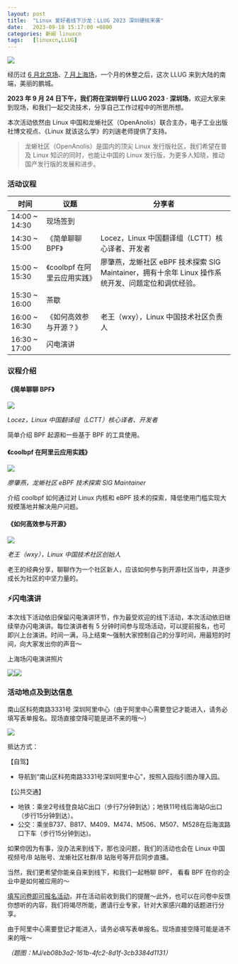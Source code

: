 ```yaml
---
layout: post
title:	"Linux 爱好者线下沙龙：LLUG 2023 深圳硬核来袭"
date:	2023-09-18 15:17:00 +0800 
categories:	新闻 linuxcn 
tags:	[linuxcn,LLUG]
---
```



![](/Asserts/Images/album/202309/18/151703dr7r1rr1sllmsw3z.jpg)


经历过 [6 月北京场](/article-15929-1.html)、[7 月上海场](/article-16052-1.html)，一个月的休整之后，这次 LLUG 来到大陆的南端，美丽的鹏城。


**2023 年 9 月 24 日下午，我们将在深圳举行 LLUG 2023 · 深圳场**，欢迎大家来到现场，和我们一起交流技术，分享自己工作过程中的所思所想。


本次活动依然由 Linux 中国和龙蜥社区（OpenAnolis）联合主办，电子工业出版社博文视点、《Linux 就该这么学》的刘遄老师提供了支持。



> 龙蜥社区（OpenAnolis）是国内的顶尖 Linux 发行版社区，我们希望在普及 Linux 知识的同时，也能让中国的 Linux 发行版，为更多人知晓，推动国产发行版的发展和进步。


### 活动议程




| 时间 | 议题 | 分享者 |
| --- | --- | --- |
| 14:00 ~ 14:30 | 现场签到 |
| 14:30 ~ 15:00 | 《简单聊聊 BPF》 | Locez，Linux 中国翻译组（LCTT）核心译者、开发者 |
| 15:00 ~ 15:30 | 《coolbpf 在阿里云应用实践》 | 廖肇燕，龙蜥社区 eBPF 技术探索 SIG Maintainer，拥有十余年 Linux 操作系统开发、问题定位和调优经验。 |
| 15:30 ~ 16:00 | 茶歇 |
| 16:00 ~ 16:30 | 《如何高效参与开源？》 | 老王（wxy），Linux 中国技术社区负责人 |
| 16:30 ~ 17:00 | 闪电演讲 |


### 议程介绍


#### 《简单聊聊 BPF》


![](/Asserts/Images/album/202309/18/145401axxr9mem9bfr5rmf.jpg)


*Locez，Linux 中国翻译组（LCTT）核心译者、开发者*


简单介绍 BPF 起源和一些基于 BPF 的工具使用。


#### 《coolbpf 在阿里云应用实践》


![](/Asserts/Images/album/202309/18/145409g2zz7q6rdrgh3zdg.jpg)


*廖肇燕，龙蜥社区 eBPF 技术探索 SIG Maintainer*


介绍 coolbpf 如何通过对 Linux 内核和 eBPF 技术的探索，降低使用门槛实现大规模落地并解决用户问题。 


#### 《如何高效参与开源》


![](/Asserts/Images/album/202309/18/145415gaezeh3hoaezjsee.jpg)


*老王（wxy），Linux 中国技术社区创始人*


老王的经典分享，聊聊作为一个社区新人，应该如何参与到开源社区当中，并逐步成长为社区的中坚力量的。


### ⚡️闪电演讲


本次线下活动依旧保留闪电演讲环节，作为最受欢迎的线下活动，本次活动依旧继续举办闪电演讲。每位演讲者有 5 分钟时间参与现场活动，可以提前报名，也可即兴上台演讲。时间一满，马上结束～强制大家控制自己的分享时间，用最短的时间，向大家发出你的声音～


上海场闪电演讲照片


![](/Asserts/Images/album/202309/18/145429qi1bf5bd9b5fy6vb.jpg)![](/Asserts/Images/album/202309/18/145435ylj6dgw5wd6wj81l.jpg) 


### 活动地点及到达信息


南山区科苑南路3331号 深圳阿里中心（由于阿里中心需要登记才能进入，请务必填写表单报名。现场直接空降可能是进不来的哦～）


![](/Asserts/Images/album/202309/18/145754hz3j693fuflg6106.jpg)


抵达方式：


【自驾】


* 导航到“南山区科苑南路3331号深圳阿里中心”，按照入园指引图办理入园。


【公共交通】


* 地铁：乘坐2号线登良站C出口（步行7分钟到达）；地铁11号线后海站G出口（步行15分钟到达）。
* 公交：乘坐B737、B817、M409、M474、M506、M507、M528在后海滨路口下车（步行15分钟到达)。


如果你因为有事，没办法来到线下，那也没问题，我们的活动也会在 Linux 中国视频号/B 站账号、龙蜥社区社群/B 站账号等开启同步直播。


当然，我们更希望你能亲自来到线下，和我们一起畅聊 BPF， 看看 BPF 在你的企业中是如何被应用的～


[填写问卷即可报名活动](https://jinshuju.net/f/uxTekt)，并在活动前收到我们的提醒～此外，也可以在问卷中反馈你想听的内容，我们将竭尽所能，邀请行业专家，针对大家感兴趣的话题进行分享。


由于阿里中心需要登记才能进入，请务必填写表单报名。现场直接空降可能是进不来的哦～


*（题图：MJ/eb08b3a2-161b-4fc2-8d1f-3cb3384d1131）*
